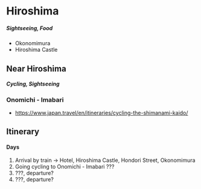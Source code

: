 # Hiroshima
##### Sightseeing, Food
- Okonomimura
- Hiroshima Castle
## Near Hiroshima
##### Cycling, Sightseeing
### Onomichi - Imabari
- https://www.japan.travel/en/itineraries/cycling-the-shimanami-kaido/

## Itinerary
#### Days
1. Arrival by train -> Hotel, Hiroshima Castle, Hondori Street, Okonomimura
2. Going cycling to Onomichi - Imabari ???
3. ???, departure?
4. ???, departure?
